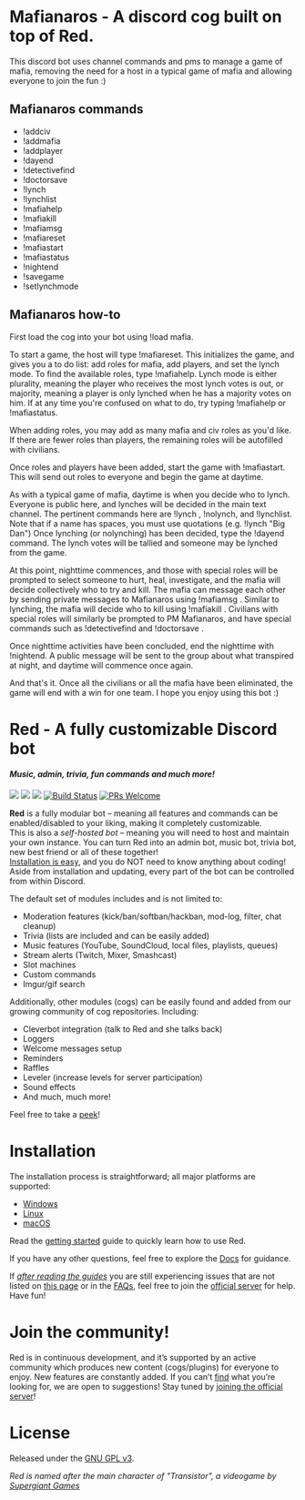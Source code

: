 ﻿# Mafianaros - A discord cog built on top of Red. 
This discord bot uses channel commands and pms to manage a game of mafia, removing the need for a host in a typical game of mafia and allowing everyone to join the fun :)

## Mafianaros commands
* !addciv
* !addmafia
* !addplayer
* !dayend
* !detectivefind
* !doctorsave
* !lynch
* !lynchlist
* !mafiahelp
* !mafiakill
* !mafiamsg
* !mafiareset
* !mafiastart
* !mafiastatus
* !nightend
* !savegame
* !setlynchmode

## Mafianaros how-to
First load the cog into your bot using !load mafia.

To start a game, the host will type !mafiareset. This initializes the game, and gives you a to do list: add roles for mafia, add players, and set the lynch mode. To find the available roles, type !mafiahelp. Lynch mode is either plurality, meaning the player who receives the most lynch votes is out, or majority, meaning a player is only lynched when he has a majority votes on him.
If at any time you're confused on what to do, try typing !mafiahelp or !mafiastatus.

When adding roles, you may add as many mafia and civ roles as you'd like. If there are fewer roles than players, the remaining roles will be autofilled with civilians.

Once roles and players have been added, start the game with !mafiastart. This will send out roles to everyone and begin the game at daytime.

As with a typical game of mafia, daytime is when you decide who to lynch. Everyone is public here, and lynches will be decided in the main text channel. The pertinent commands here are !lynch <player>, !nolynch, and !lynchlist. Note that if a <Player> name has spaces, you must use quotations (e.g. !lynch "Big Dan")
Once lynching (or nolynching) has been decided, type the !dayend command. The lynch votes will be tallied and someone may be lynched from the game.

At this point, nighttime commences, and those with special roles will be prompted to select someone to hurt, heal, investigate, and the mafia will decide collectively who to try and kill. 
The mafia can message each other by sending private messages to Mafianaros using !mafiamsg <message>. Similar to lynching, the mafia will decide who to kill using !mafiakill <playername>.
Civilians with special roles will similarly be prompted to PM Mafianaros, and have special commands such as !detectivefind <player> and !doctorsave <player>.

Once nighttime activities have been concluded, end the nighttime with !nightend. A public message will be sent to the group about what transpired at night, and daytime will commence once again.

And that's it. Once all the civilians or all the mafia have been eliminated, the game will end with a win for one team. I hope you enjoy using this bot :)


# Red - A fully customizable Discord bot
#### *Music, admin, trivia, fun commands and much more!*
[<img src="https://img.shields.io/badge/Support-me!-orange.svg">](https://www.patreon.com/Twentysix26)  [<img src="https://img.shields.io/badge/discord-py-blue.svg">](https://github.com/Rapptz/discord.py) [<img src="https://discordapp.com/api/guilds/133049272517001216/widget.png?style=shield">](https://discord.gg/red) [![Build Status](https://api.travis-ci.org/Cog-Creators/Red-DiscordBot.svg?branch=develop)](https://travis-ci.org/Cog-Creators/Red-DiscordBot) [![PRs Welcome](https://img.shields.io/badge/PRs-welcome-brightgreen.svg?style=flat-square)](http://makeapullrequest.com)

**Red** is a fully modular bot – meaning all features and commands can be enabled/disabled to your liking, making it completely customizable.  
This is also a *self-hosted bot* – meaning you will need to host and maintain your own instance. You can turn Red into an admin bot, music bot, trivia bot, new best friend or all of these together!  
[Installation is easy](https://twentysix26.github.io/Red-Docs/), and you do NOT need to know anything about coding! Aside from installation and updating, every part of the bot can be controlled from within Discord.

The default set of modules includes and is not limited to:
* Moderation features (kick/ban/softban/hackban, mod-log, filter, chat cleanup)
* Trivia (lists are included and can be easily added)
* Music features (YouTube, SoundCloud, local files, playlists, queues)
* Stream alerts (Twitch, Mixer, Smashcast)
* Slot machines
* Custom commands
* Imgur/gif search

Additionally, other modules (cogs) can be easily found and added from our growing community of cog repositories. Including:
* Cleverbot integration (talk to Red and she talks back)
* Loggers
* Welcome messages setup
* Reminders
* Raffles
* Leveler (increase levels for server participation)
* Sound effects
* And much, much more!

Feel free to take a [peek](https://cogs.red/)!

# Installation

The installation process is straightforward; all major platforms are supported: 
* [Windows](https://twentysix26.github.io/Red-Docs/red_install_windows/)
* [Linux](https://twentysix26.github.io/Red-Docs/red_install_linux/)
* [macOS](https://twentysix26.github.io/Red-Docs/red_install_mac/)

Read the [getting started](https://twentysix26.github.io/Red-Docs/red_getting_started/) guide to quickly learn how to use Red.  

If you have any other questions, feel free to explore the [Docs](https://twentysix26.github.io/Red-Docs/) for guidance.

If [*after reading the guides*](https://twentysix26.github.io/Red-Docs/) you are still experiencing issues that are not listed on [this page](https://twentysix26.github.io/Red-Docs/red_guide_troubleshooting/) or in the [FAQs](https://twentysix26.github.io/Red-Docs/red_faq/), feel free to join the [official server](https://discord.gg/red) for help.  
Have fun!

# Join the community!

Red is in continuous development, and it’s supported by an active community which produces new content (cogs/plugins) for everyone to enjoy. New features are constantly added. If you can’t [find](https://cogs.red/) what you’re looking for, we are open to suggestions! Stay tuned by [joining the official server](https://discord.gg/red)!

# License

Released under the [GNU GPL v3](LICENSE).

*Red is named after the main character of "Transistor", a videogame by [Supergiant Games](https://www.supergiantgames.com/games/transistor/)*
